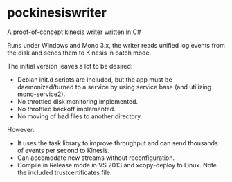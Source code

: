 # pockinesiswriter
A proof-of-concept kinesis writer written in C#

Runs under Windows and Mono 3.x, the writer reads unified log events from the disk and sends them to Kinesis in batch mode.

The initial version leaves a lot to be desired:
* Debian init.d scripts are included, but the app must be daemonized/turned to a service by using service base (and utilizing mono-service2).
* No throttled disk monitoring implemented.
* No throttled backoff implemented.
* No moving of bad files to another directory.

However:
* It uses the task library to improve throughput and can send thousands of events per second to Kinesis.
* Can accomodate new streams without reconfiguration.
* Compile in Release mode in VS 2013 and xcopy-deploy to Linux. Note the included trustcertificates file.
